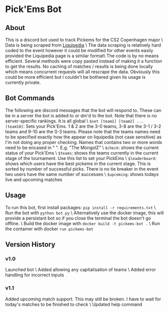 # Pick'Ems Bot
## About
This is a discord bot used to track Pickems for the CS2 Copenhagen major \\
Data is being scraped from [Liquipedia](https://liquipedia.net/counterstrike/PGL/2024/Copenhagen/) \\
The data scraping is relatively hard coded to the event however it could be modified for other events easily provided the Liquipedia page is a similar format\\
The code is by no means efficient. Several methods were copy pasted instead of making it a function to get the results. No caching of matches / results is being done locally which means concurrent requests will all rescrape the data. Obviously this could be more efficient but I couldn't be bothered given its usage is currently private.

## Bot Commands
The following are discord messages that the bot will respond to. These can be in a server the bot is added to or dm'd to the bot. Note that there is no server-specific rankings. It is all global \\
`$set [team1] [team2] ... [team10]`: Sets your Pick'Ems. 1 & 2 are the 3-0 teams, 3-8 are the 3-1 / 3-2 teams and 9-10 are the 0-3 teams. Please note that the teams names need to be specified exactly how the appear on liquipedia (not case sensitive) as I'm not doing any proper checking. Names that contains two or more words need to be encased in \" \". E.g. \"The MongolZ\" \\
`$check`: shows the current status of your Pick'Ems \\
`$teams`: shows the teams currently in the current stage of the tournament. Use this list to set your PickEms \\
`$leaderboard`: shows which users have the best pickems in the current stage. This is sorted by number of successful picks. There is no tie breaker in the event two users have the same number of successes \\
`$upcoming`: shows todays live and upcoming matches

## Usage
To run this bot, first install packages: `pip install -r requirements.txt` \\
Run the bot with `python bot.py` \\
Alternatively use the docker image, this will provide a persistant bot so if you close the terminal the bot doesn't go offline. \\
Build the docker image with `docker build -t pickems-bot .` \\
Run the container with docker `run pickems-bot`  

## Version History
### v1.0
Launched bot \\
Added allowing any capitalisation of teams \\
Added error handling for incorrect inputs

### v1.1
Added upcoming match support. This may still be broken. I have to wait for today's matches to be finished to check \\
Updated help command